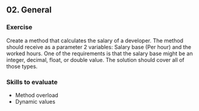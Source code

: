 ## 02. General

### Exercise

Create a method that calculates the salary of a developer. The method should receive as a parameter 2 variables: Salary base (Per hour) and the worked hours. One of the requirements is that the salary base might be an integer, decimal, float, or double value. The solution should cover all of those types.

### Skills to evaluate
- Method overload
- Dynamic values
